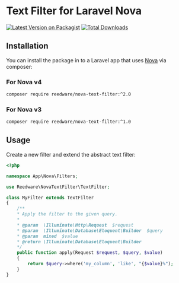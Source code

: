 # Text Filter for Laravel Nova

[![Latest Version on Packagist](https://img.shields.io/packagist/v/reedware/nova-text-filter.svg?style=flat-square)](https://packagist.org/packages/reedware/nova-text-filter)
[![Total Downloads](https://img.shields.io/packagist/dt/reedware/nova-text-filter?style=flat-square)](https://packagist.org/packages/reedware/nova-text-filter)



## Installation

You can install the package in to a Laravel app that uses [Nova](https://nova.laravel.com) via composer:

### For Nova v4

```bash
composer require reedware/nova-text-filter:^2.0
```

### For Nova v3

```bash
composer require reedware/nova-text-filter:^1.0
```

## Usage

Create a new filter and extend the abstract text filter:

```php
<?php

namespace App\Nova\Filters;

use Reedware\NovaTextFilter\TextFilter;

class MyFilter extends TextFilter
{
    /**
    * Apply the filter to the given query.
    *
    * @param  \Illuminate\Http\Request  $request
    * @param  \Illuminate\Database\Eloquent\Builder  $query
    * @param  mixed  $value
    * @return \Illuminate\Database\Eloquent\Builder
    */
    public function apply(Request $request, $query, $value)
    {
        return $query->where('my_column', 'like', "{$value}%");
    }
}
```
